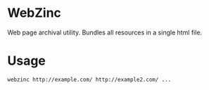 # WebZinc
Web page archival utility. Bundles all resources in a single html file.

# Usage
```
webzinc http://example.com/ http://example2.com/ ...
```
